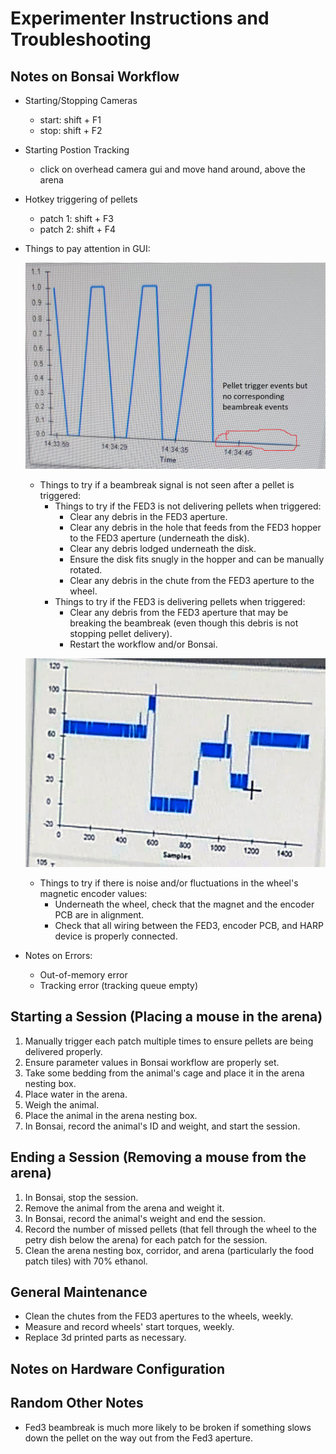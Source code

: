 # Experimenter Instructions and Troubleshooting

## Notes on Bonsai Workflow

- Starting/Stopping Cameras
	- start: shift + F1	
	- stop: shift + F2
- Starting Postion Tracking
	- click on overhead camera gui and move hand around, above the arena
- Hotkey triggering of pellets
	- patch 1: shift + F3
	- patch 2: shift + F4

- Things to pay attention in GUI:

	![Pellet trigger no beambreak](pellet_trigger_no_beambreak.png)
		
	- Things to try if a beambreak signal is not seen after a pellet is triggered:	
		- Things to try if the FED3 is not delivering pellets when triggered:
			 - Clear any debris in the FED3 aperture.
			 - Clear any debris in the hole that feeds from the FED3 hopper to the FED3 aperture (underneath the disk).
			 - Clear any debris lodged underneath the disk.
			 - Ensure the disk fits snugly in the hopper and can be manually rotated.
			 - Clear any debris in the chute from the FED3 aperture to the wheel.
		- Things to try if the FED3 is delivering pellets when triggered:
			- Clear any debris from the FED3 aperture that may be breaking the beambreak (even though this debris is not stopping pellet delivery).
			- Restart the workflow and/or Bonsai.
	
	![Magnetic encoder noise](magnetic_encoder_noise.png)

	- Things to try if there is noise and/or fluctuations in the wheel's magnetic encoder values:
		- Underneath the wheel, check that the magnet and the encoder PCB are in alignment.
		- Check that all wiring between the FED3, encoder PCB, and HARP device is properly connected.

- Notes on Errors:
	- Out-of-memory error
	- Tracking error (tracking queue empty)

## Starting a Session (Placing a mouse in the arena)

1. Manually trigger each patch multiple times to ensure pellets are being delivered properly.
2. Ensure parameter values in Bonsai workflow are properly set.
3. Take some bedding from the animal's cage and place it in the arena nesting box.
4. Place water in the arena.
5. Weigh the animal.
6. Place the animal in the arena nesting box.
7. In Bonsai, record the animal's ID and weight, and start the session.

## Ending a Session (Removing a mouse from the arena)
1. In Bonsai, stop the session.
2. Remove the animal from the arena and weight it.
3. In Bonsai, record the animal's weight and end the session.
4. Record the number of missed pellets (that fell through the wheel to the petry dish below the arena) for each patch for the session.
5. Clean the arena nesting box, corridor, and arena (particularly the food patch tiles) with 70% ethanol.

## General Maintenance

- Clean the chutes from the FED3 apertures to the wheels, weekly.
- Measure and record wheels' start torques, weekly.
- Replace 3d printed parts as necessary.

## Notes on Hardware Configuration

## Random Other Notes

- Fed3 beambreak is much more likely to be broken if something slows down the pellet on the way out from the Fed3 aperture.
